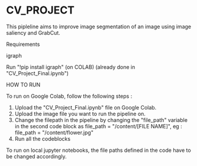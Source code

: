 # CV_PROJECT

This pipleline aims to improve image segmentation of an image using image saliency and GrabCut.

Requirements


igraph 

Run "!pip install igraph" (on COLAB) (already done in "CV_Project_Final.ipynb")


HOW TO RUN

To run on Google Colab, follow the following steps :

1. Upload the "CV_Project_Final.ipynb" file on Google Colab.
2. Upload the image file you want to run the pipeline on.
3. Change the filepath in the pipeline by changing the "file_path" variable in the second code block as file_path = "/content/[FILE NAME]", eg : file_path = "/content/flower.jpg"
4. Run all the codeblocks

To run on local jupyter notebooks, the file paths defined in the code have to be changed accordingly.
